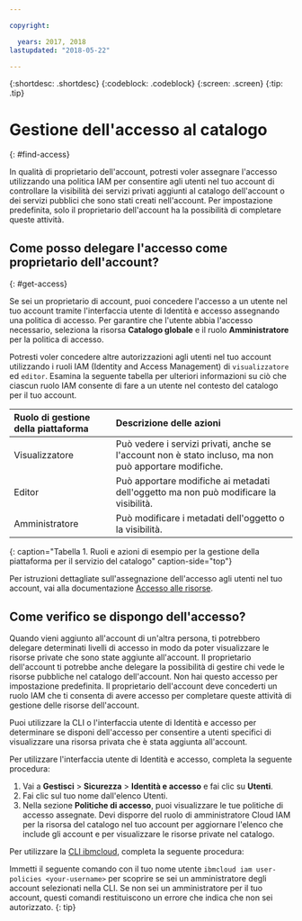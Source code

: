 ```yaml
---

copyright:

  years: 2017, 2018
lastupdated: "2018-05-22"

---
```


{:shortdesc: .shortdesc}
{:codeblock: .codeblock}
{:screen: .screen}
{:tip: .tip}

# Gestione dell'accesso al catalogo
{: #find-access}

In qualità di proprietario dell'account, potresti voler assegnare l'accesso utilizzando una politica IAM per consentire agli utenti nel tuo account di controllare la visibilità dei servizi privati aggiunti al catalogo dell'account o dei servizi pubblici che sono stati creati nell'account. Per impostazione predefinita, solo il proprietario dell'account ha la possibilità di completare queste attività.

## Come posso delegare l'accesso come proprietario dell'account?
{: #get-access}

Se sei un proprietario di account, puoi concedere l'accesso a un utente nel tuo account tramite l'interfaccia utente di Identità e accesso assegnando una politica di accesso. Per garantire che l'utente abbia l'accesso necessario, seleziona la risorsa **Catalogo globale** e il ruolo **Amministratore** per la politica di accesso.

Potresti voler concedere altre autorizzazioni agli utenti nel tuo account utilizzando i ruoli IAM (Identity and Access Management) di `visualizzatore` ed `editor`. Esamina la seguente tabella per ulteriori informazioni su ciò che ciascun ruolo IAM consente di fare a un utente nel contesto del catalogo per il tuo account.

| Ruolo di gestione della piattaforma | Descrizione delle azioni |
|:-----------------|:-----------------|
| Visualizzatore | Può vedere i servizi privati, anche se l'account non è stato incluso, ma non può apportare modifiche. |
| Editor | Può apportare modifiche ai metadati dell'oggetto ma non può modificare la visibilità. |
| Amministratore | Può modificare i metadati dell'oggetto o la visibilità.  |
{: caption="Tabella 1. Ruoli e azioni di esempio per la gestione della piattaforma per il servizio del catalogo" caption-side="top"}

Per istruzioni dettagliate sull'assegnazione dell'accesso agli utenti nel tuo account, vai alla documentazione [Accesso alle risorse](/docs/iam/mngiam.html#iammanidaccser#resourceaccess).


## Come verifico se dispongo dell'accesso?

Quando vieni aggiunto all'account di un'altra persona, ti potrebbero delegare determinati livelli di accesso in modo da poter visualizzare le risorse private che sono state aggiunte all'account. Il proprietario dell'account ti potrebbe anche delegare la possibilità di gestire chi vede le risorse pubbliche nel catalogo dell'account. Non hai questo accesso per impostazione predefinita. Il proprietario dell'account deve concederti un ruolo IAM che ti consenta di avere accesso per completare queste attività di gestione delle risorse dell'account.

Puoi utilizzare la CLI o l'interfaccia utente di Identità e accesso per determinare se disponi dell'accesso per consentire a utenti specifici di visualizzare una risorsa privata che è stata aggiunta all'account.

Per utilizzare l'interfaccia utente di Identità e accesso, completa la seguente procedura:

1. Vai a **Gestisci** > **Sicurezza** > **Identità e accesso** e fai clic su **Utenti**.
2. Fai clic sul tuo nome dall'elenco Utenti.
3. Nella sezione **Politiche di accesso**, puoi visualizzare le tue politiche di accesso assegnate. Devi disporre del ruolo di amministratore Cloud IAM per la risorsa del catalogo nel tuo account per aggiornare l'elenco che include gli account e per visualizzare le risorse private nel catalogo.

Per utilizzare la [CLI ibmcloud](/docs/cli/reference/bluemix_cli/bx_cli.html#ibmcloud_commands_iam), completa la seguente procedura:

Immetti il seguente comando con il tuo nome utente `ibmcloud iam user-policies <your-username>` per scoprire se sei un amministratore degli account selezionati nella CLI. Se non sei un amministratore per il tuo account, questi comandi restituiscono un errore che indica che non sei autorizzato.
{: tip}
